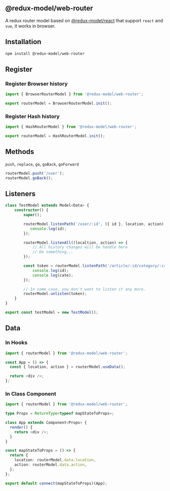 ## @redux-model/web-router

A redux router model based on [@redux-model/react](https://github.com/redux-model/redux-model) that support `react` and `vue`, it works in browser.

## Installation

```bash
npm install @redux-model/web-router
```

## Register

### Register Browser history

```typescript
import { BrowserRouterModel } from '@redux-model/web-router';

export routerModel = BrowserRouterModel.init();
```

### Register Hash history

```typescript
import { HashRouterModel } from '@redux-model/web-router';

export routerModel = HashRouterModel.init();
```

## Methods

`push`, `replace`, `go`, `goBack`, `goForward`

```typescript
routerModel.push('/user');
routerModel.goBack();
```

## Listeners

```typescript
class TestModel extends Model<Data> {
    constructor() {
        super();

        routerModel.listenPath('/user/:id', ({ id }, location, action) => {
           console.log(id);
        });

        routerModel.listenAll((localtion, action) => {
            // All history changes will be handle here
            // Do something...
        });

        const token = routerModel.listenPath('/article/:id/category/:cate', ({ id, cate }, location, action) => {
            console.log(id);
            console.log(cate);
        });

        // In some case, you don't want to listen it any more.
        routerModel.unlisten(token);
    }
}

export const testModel = new TestModel();
```

## Data

### In Hooks
```typescript jsx
import { routerModel } from '@redux-model/web-router';

const App = () => {
  const { location, action } = routerModel.useData();

  return <div />;
};
```

### In Class Component

```typescript jsx
import { routerModel } from '@redux-model/web-router';

type Props = ReturnType<typeof mapStateToProps>;

class App extends Component<Props> {
  render() {
    return <div />;
  }
}

const mapStateToProps = () => {
  return {
    location: routerModel.data.location,
    action: routerModel.data.action,
  };
};

export default connect(mapStateToProps)(App);
```
